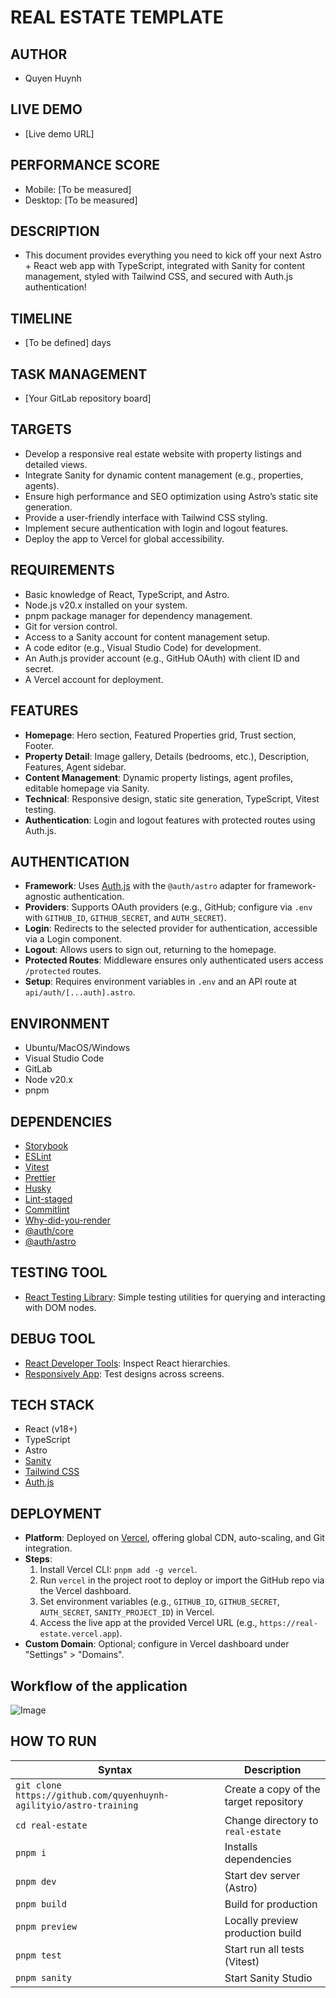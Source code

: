 # REAL ESTATE TEMPLATE

## AUTHOR

- Quyen Huynh

## LIVE DEMO

- [Live demo URL]

## PERFORMANCE SCORE

- Mobile: [To be measured]
- Desktop: [To be measured]

## DESCRIPTION

- This document provides everything you need to kick off your next Astro + React web app with TypeScript, integrated with Sanity for content management, styled with Tailwind CSS, and secured with Auth.js authentication!

## TIMELINE

- [To be defined] days

## TASK MANAGEMENT

- [Your GitLab repository board]

## TARGETS

- Develop a responsive real estate website with property listings and detailed views.
- Integrate Sanity for dynamic content management (e.g., properties, agents).
- Ensure high performance and SEO optimization using Astro’s static site generation.
- Provide a user-friendly interface with Tailwind CSS styling.
- Implement secure authentication with login and logout features.
- Deploy the app to Vercel for global accessibility.

## REQUIREMENTS

- Basic knowledge of React, TypeScript, and Astro.
- Node.js v20.x installed on your system.
- pnpm package manager for dependency management.
- Git for version control.
- Access to a Sanity account for content management setup.
- A code editor (e.g., Visual Studio Code) for development.
- An Auth.js provider account (e.g., GitHub OAuth) with client ID and secret.
- A Vercel account for deployment.

## FEATURES

- **Homepage**: Hero section, Featured Properties grid, Trust section, Footer.
- **Property Detail**: Image gallery, Details (bedrooms, etc.), Description, Features, Agent sidebar.
- **Content Management**: Dynamic property listings, agent profiles, editable homepage via Sanity.
- **Technical**: Responsive design, static site generation, TypeScript, Vitest testing.
- **Authentication**: Login and logout features with protected routes using Auth.js.

## AUTHENTICATION

- **Framework**: Uses [Auth.js](https://authjs.dev/) with the `@auth/astro` adapter for framework-agnostic authentication.
- **Providers**: Supports OAuth providers (e.g., GitHub; configure via `.env` with `GITHUB_ID`, `GITHUB_SECRET`, and `AUTH_SECRET`).
- **Login**: Redirects to the selected provider for authentication, accessible via a Login component.
- **Logout**: Allows users to sign out, returning to the homepage.
- **Protected Routes**: Middleware ensures only authenticated users access `/protected` routes.
- **Setup**: Requires environment variables in `.env` and an API route at `api/auth/[...auth].astro`.

## ENVIRONMENT

- Ubuntu/MacOS/Windows
- Visual Studio Code
- GitLab
- Node v20.x
- pnpm

## DEPENDENCIES

- [Storybook](https://storybook.js.org/)
- [ESLint](https://eslint.org/)
- [Vitest](https://vitest.dev/)
- [Prettier](https://prettier.io/)
- [Husky](https://typicode.github.io/husky/#/)
- [Lint-staged](https://github.com/okonet/lint-staged)
- [Commitlint](https://commitlint.js.org/#/)
- [Why-did-you-render](https://github.com/welldone-software/why-did-you-render)
- [@auth/core](https://authjs.dev/)
- [@auth/astro](https://authjs.dev/)

## TESTING TOOL

- [React Testing Library](https://testing-library.com/): Simple testing utilities for querying and interacting with DOM nodes.

## DEBUG TOOL

- [React Developer Tools](https://chrome.google.com/webstore/detail/react-developer-tools/fmkadmapgofadopljbjfkapdkoienihi): Inspect React hierarchies.
- [Responsively App](https://responsively.app/): Test designs across screens.

## TECH STACK

- React (v18+)
- TypeScript
- Astro
- [Sanity](https://www.sanity.io/)
- [Tailwind CSS](https://tailwindcss.com/)
- [Auth.js](https://authjs.dev/)

## DEPLOYMENT

- **Platform**: Deployed on [Vercel](https://vercel.com/), offering global CDN, auto-scaling, and Git integration.
- **Steps**:
  1. Install Vercel CLI: `pnpm add -g vercel`.
  2. Run `vercel` in the project root to deploy or import the GitHub repo via the Vercel dashboard.
  3. Set environment variables (e.g., `GITHUB_ID`, `GITHUB_SECRET`, `AUTH_SECRET`, `SANITY_PROJECT_ID`) in Vercel.
  4. Access the live app at the provided Vercel URL (e.g., `https://real-estate.vercel.app`).
- **Custom Domain**: Optional; configure in Vercel dashboard under "Settings" > "Domains".

## Workflow of the application

![Image](./public/workflow.png)

## HOW TO RUN

| Syntax                                                             | Description                            |
| ------------------------------------------------------------------ | -------------------------------------- |
| `git clone https://github.com/quyenhuynh-agilityio/astro-training` | Create a copy of the target repository |
| `cd real-estate`                                                   | Change directory to `real-estate`      |
| `pnpm i`                                                           | Installs dependencies                  |
| `pnpm dev`                                                         | Start dev server (Astro)               |
| `pnpm build`                                                       | Build for production                   |
| `pnpm preview`                                                     | Locally preview production build       |
| `pnpm test`                                                        | Start run all tests (Vitest)           |
| `pnpm sanity`                                                      | Start Sanity Studio                    |

